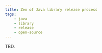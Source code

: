 ```yaml
---
title: Zen of Java library release process
tags:
    - java
    - library
    - release
    - open-source
---
```


TBD.
